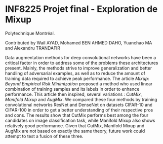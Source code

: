 # INF8225 Projet final - Exploration de Mixup

Polytechnique Montréal.

Contributed by Wail AYAD, Mohamed BEN AHMED DAHO, Yuanchao MA and Alexandru TRANDAFIR

Data augmentation methods for deep convolutional networks have been a critical factor in order to address some of the problems these architectures present. Mainly, the methods strive to improve generalization and better handling of adversarial examples, as well as to reduce the amount of training data required to achieve peak performance. The article *Mixup: Beyond Empirical Risk Minimization* proposed a method who used linear combination of training samples and its labels in order to enhance performance. This article then inspired, several variations : *CutMix*, *Manifold Mixup* and *AugMix*. We compared these four methods by training convolutional networks ResNet and DenseNet on datasets CIFAR-10 and CIFAR-100 in order to get a better understanding of their respective pros and cons. The results show that CutMix performs best among the four candidates on image classification task, while Manifold Mixup also shows relatively good performance. Given that CutMix, Manifold Mixup and AugMix are not based on exactly the same theory, future work could attempt to test a fusion of these three.
